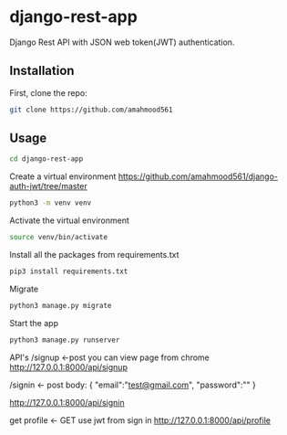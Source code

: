 # django-rest-app

Django Rest API with JSON web token(JWT) authentication.

## Installation

First, clone the repo:
```bash
git clone https://github.com/amahmood561
```

## Usage

```bash
cd django-rest-app
```

Create a virtual environment
https://github.com/amahmood561/django-auth-jwt/tree/master
```bash
python3 -m venv venv
```

Activate the virtual environment

```bash
source venv/bin/activate
```
Install all the packages from requirements.txt

```bash
pip3 install requirements.txt
```

Migrate

```bash
python3 manage.py migrate
```

Start the app
```bash
python3 manage.py runserver
```


API's
/signup <-post you can view page from chrome
http://127.0.0.1:8000/api/signup

/signin <- post
body:
{
 "email":"test@gmail.com",
 "password":""
}

http://127.0.0.1:8000/api/signin

get profile <- GET use jwt from sign in
http://127.0.0.1:8000/api/profile
